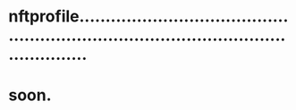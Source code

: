 # nftprofile............................................................................................................
# soon.
